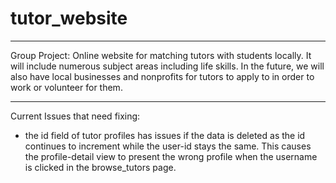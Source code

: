 # tutor_website

***
Group Project: Online website for matching tutors with students locally. It will include numerous subject areas including life skills. In the future, we will also have local businesses and nonprofits for tutors to apply to in order to work or volunteer for them.
***

Current Issues that need fixing:
- the id field of tutor profiles has issues if the data is deleted as the id continues to increment while the user-id stays the same. This causes the profile-detail view to present the wrong profile when the username is clicked in the browse_tutors page.
